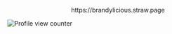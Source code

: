 <p align="center">
 https://brandylicious.straw.page
<p align="center">

![Profile view counter](https://komarev.com/ghpvc/?username=SOULLESS-SONIC&color=BB6191&label=PROFILE+VIEWS.)
</p>
